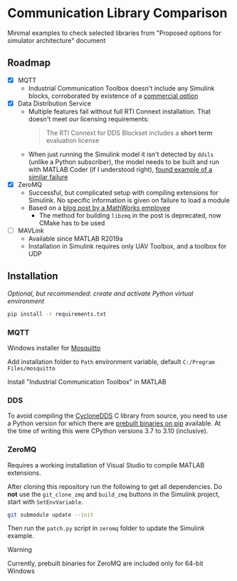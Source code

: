 # Communication Library Comparison

Minimal examples to check selected libraries from "Proposed options for simulator architecture" document

## Roadmap

- [x] MQTT
  - Industrial Communication Toolbox doesn't include any Simulink blocks, corroborated by existence of a [commercial option](https://www.speedgoat.com/products/mqtt-client)
- [x] Data Distribution Service
  - Multiple features fail without full RTI Connext installation. That doesn't meet our licensing requirements:
    > The RTI Connext for DDS Blockset includes a **short term** evaluation license
  - When just running the Simulink model it isn't detected by `ddsls` (unlike a Python subscriber), the model needs to be built and run with MATLAB Coder (if I understood right), [found example of a similar failure](https://ennerf.github.io/2017/06/25/Using-MATLAB-for-hardware-in-the-loop-prototyping-1-Message-Passing-Systems.html#_data_distribution_service_dds)
- [x] ZeroMQ
  - Successful, but complicated setup with compiling extensions for Simulink. No specific information is given on failure to load a module
  - Based on a [blog post by a MathWorks employee](https://blogs.mathworks.com/simulink/2018/05/01/communicating-with-an-external-application-for-co-simulation/)
    - The method for building `libzmq` in the post is deprecated, now CMake has to be used
- [ ] MAVLink
  - Available since MATLAB R2019a
  - Installation in Simulink requires only UAV Toolbox, and a toolbox for UDP

## Installation

_Optional, but recommended: create and activate Python virtual environment_

```bash
pip install -r requirements.txt
```

### MQTT

Windows installer for [Mosquitto](https://mosquitto.org/download/)

Add installation folder to `Path` environment variable, default `C:/Program Files/mosquitto`

Install "Industrial Communication Toolbox" in MATLAB

### DDS

To avoid compiling the [CycloneDDS](https://github.com/eclipse-cyclonedds) C library from source, you need to use a Python version for which there are [prebuilt binaries on pip](https://pypi.org/project/cyclonedds/#files) available.
At the time of writing this were CPython versions 3.7 to 3.10 (inclusive).

### ZeroMQ

Requires a working installation of Visual Studio to compile MATLAB extensions.

After cloning this repository run the following to get all dependencies.
Do **not** use the `git_clone_zmq` and `build_zmq` buttons in the Simulink project, start with `SetEnvVariable`.

```bash
git submodule update --init
```

Then run the `patch.py` script in `zeromq` folder to update the Simulink example.

> [!WARNING]
> Currently, prebuilt binaries for ZeroMQ are included only for 64-bit Windows
